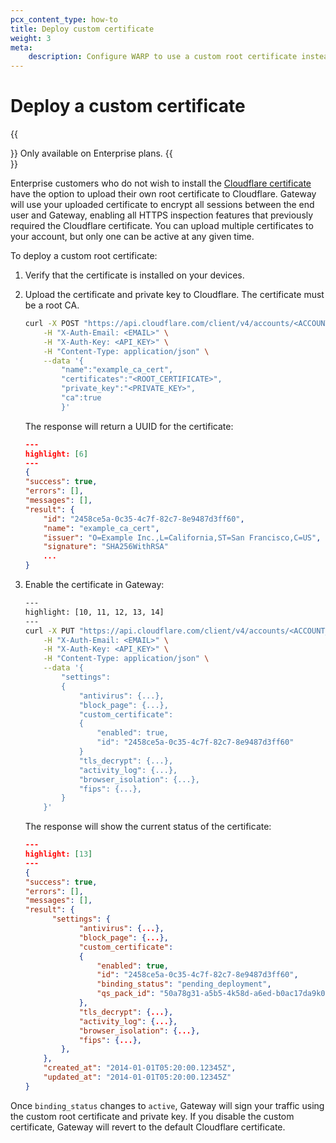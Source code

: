```yaml
---
pcx_content_type: how-to
title: Deploy custom certificate
weight: 3
meta:
    description: Configure WARP to use a custom root certificate instead of the Cloudflare certificate.
---
```


# Deploy a custom certificate

{{<Aside type="note">}}
Only available on Enterprise plans.
{{</Aside>}}

Enterprise customers who do not wish to install the [Cloudflare certificate](/cloudflare-one/connections/connect-devices/warp/user-side-certificates/install-cloudflare-cert/) have the option to upload their own root certificate to Cloudflare. Gateway will use your uploaded certificate to encrypt all sessions between the end user and Gateway, enabling all HTTPS inspection features that previously required the Cloudflare certificate. You can upload multiple certificates to your account, but only one can be active at any given time.

To deploy a custom root certificate:

1. Verify that the certificate is installed on your devices.

2. Upload the certificate and private key to Cloudflare. The certificate must be a root CA.

    ```bash
    curl -X POST "https://api.cloudflare.com/client/v4/accounts/<ACCOUNT_ID>/mtls_certificates"\
        -H "X-Auth-Email: <EMAIL>" \
        -H "X-Auth-Key: <API_KEY>" \
        -H "Content-Type: application/json" \
        --data '{
            "name":"example_ca_cert",
            "certificates":"<ROOT_CERTIFICATE>",
            "private_key":"<PRIVATE_KEY>",
            "ca":true
            }'
    ```

    The response will return a UUID for the certificate:

    ```json
    ---
    highlight: [6]
    ---
    {
    "success": true,
    "errors": [],
    "messages": [],
    "result": {
        "id": "2458ce5a-0c35-4c7f-82c7-8e9487d3ff60",
        "name": "example_ca_cert",
        "issuer": "O=Example Inc.,L=California,ST=San Francisco,C=US",
        "signature": "SHA256WithRSA"
        ...    
    }
    ```

3. Enable the certificate in Gateway:

    ```bash
    ---
    highlight: [10, 11, 12, 13, 14]
    ---
    curl -X PUT "https://api.cloudflare.com/client/v4/accounts/<ACCOUNT_ID>/gateway/configuration"\
        -H "X-Auth-Email: <EMAIL>" \
        -H "X-Auth-Key: <API_KEY>" \
        -H "Content-Type: application/json" \
        --data '{
            "settings":
            {
                "antivirus": {...},
                "block_page": {...},
                "custom_certificate":
                {
                    "enabled": true,
                    "id": "2458ce5a-0c35-4c7f-82c7-8e9487d3ff60"
                }
                "tls_decrypt": {...},
                "activity_log": {...},
                "browser_isolation": {...},
                "fips": {...},
            }
        }'
    ```

    The response will show the current status of the certificate:

    ```json
    ---
    highlight: [13]
    ---
    {
    "success": true,
    "errors": [],
    "messages": [],
    "result": {
          "settings": {
                "antivirus": {...},
                "block_page": {...},
                "custom_certificate":
                {
                    "enabled": true,
                    "id": "2458ce5a-0c35-4c7f-82c7-8e9487d3ff60",
                    "binding_status": "pending_deployment",
                    "qs_pack_id": "50a78g31-a5b5-4k58d-a6ed-b0ac17da9k05"
                },
                "tls_decrypt": {...},
                "activity_log": {...},
                "browser_isolation": {...},
                "fips": {...},
            },
        },
        "created_at": "2014-01-01T05:20:00.12345Z",
        "updated_at": "2014-01-01T05:20:00.12345Z"
    }
    ```

Once `binding_status` changes to `active`, Gateway will sign your traffic using the custom root certificate and private key.  If you disable the custom certificate, Gateway will revert to the default Cloudflare certificate.

